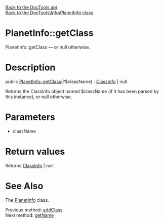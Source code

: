 [Back to the DocTools api](https://github.com/lingtalfi/DocTools/blob/master/doc/api/DocTools.md)<br>
[Back to the DocTools\Info\PlanetInfo class](https://github.com/lingtalfi/DocTools/blob/master/doc/api/DocTools/Info/PlanetInfo.md)


PlanetInfo::getClass
================



PlanetInfo::getClass — or null otherwise.




Description
================


public [PlanetInfo::getClass](https://github.com/lingtalfi/DocTools/blob/master/doc/api/DocTools/Info/PlanetInfo/getClass.md)(?$className) : [ClassInfo](https://github.com/lingtalfi/DocTools/blob/master/doc/api/DocTools/Info/ClassInfo.md) | null




Returns the ClassInfo object named $className (if it has been parsed by this instance),
or null otherwise.




Parameters
================


- className

    


Return values
================

Returns [ClassInfo](https://github.com/lingtalfi/DocTools/blob/master/doc/api/DocTools/Info/ClassInfo.md) | null.







See Also
================

The [PlanetInfo](https://github.com/lingtalfi/DocTools/blob/master/doc/api/DocTools/Info/PlanetInfo.md) class.

Previous method: [addClass](https://github.com/lingtalfi/DocTools/blob/master/doc/api/DocTools/Info/PlanetInfo/addClass.md)<br>Next method: [getName](https://github.com/lingtalfi/DocTools/blob/master/doc/api/DocTools/Info/PlanetInfo/getName.md)<br>

